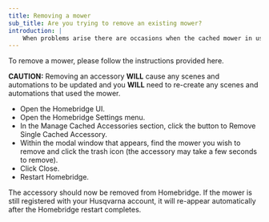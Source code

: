 ```yaml
---
title: Removing a mower
sub_title: Are you trying to remove an existing mower?
introduction: |
    When problems arise there are occasions when the cached mower in use by your Homebridge will need to be removed. This should generally be considered a "last resort" when trying to fix problems, as it is intrusive to your HomeKit setup.
---
```

To remove a mower, please follow the instructions provided here.

**CAUTION:** Removing an accessory **WILL** cause any scenes and automations to be updated and you **WILL** need to re-create any scenes and automations that used the mower.

- Open the Homebridge UI.
- Open the Homebridge Settings menu.
- In the Manage Cached Accessories section, click the button to Remove Single Cached Accessory.
- Within the modal window that appears, find the mower you wish to remove and click the trash icon (the accessory may take a few seconds to remove).
- Click Close.
- Restart Homebridge.

The accessory should now be removed from Homebridge. If the mower is still registered with your Husqvarna account, it will re-appear automatically after the Homebridge restart completes.